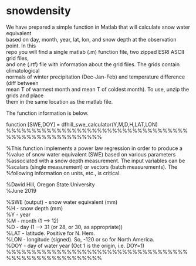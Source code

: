# snowdensity

We have prepared a simple function in Matlab that will calculate snow water equivalent   
based on day, month, year, lat, lon, and snow depth at the observation point. In this   
repo you will find a single matlab (.m) function file, two zipped ESRI ASCII grid files,  
and one (.rtf) file with information about the grid files. The grids contain climatological  
normals of winter precipitation (Dec-Jan-Feb) and temperature difference (diff between  
mean T of warmest month and mean T of coldest month). To use, unzip the grids and place  
them in the same location as the matlab file.  

The function information is below.  

function [SWE,DOY] = dfhill_swe_calculator(Y,M,D,H,LAT,LON)  
%%%%%%%%%%%%%%%%%%%%%%%%%%%%%%%%%%%%%%%%%%%%%%%%%%%%%%%  

%This function implements a power law regression in order to produce a  
%value of snow water equivalent (SWE) based on various parameters  
%associated with a snow depth measurement. The input variables can be  
%scalars (single measurement) or vectors (batch measurements). The  
%following information on units, etc., is critical.  
  
%David Hill, Oregon State University  
%June 2019  
  
%SWE (output) - snow water equivalent (mm)  
%H - snow depth (mm)  
%Y - year  
%M - month (1 --> 12)  
%D - day (1 --> 31 (or 28, or 30, as appropriate))  
%LAT - latitude. Positive for N. Hem.  
%LON - longitude (signed). So, -120 or so for North America.  
%DOY - day of water year (Oct 1 is the origin, i.e. DOY=1)  
%%%%%%%%%%%%%%%%%%%%%%%%%%%%%%%%%%%%%%%%%%%%%%%%%%%%%%%  
